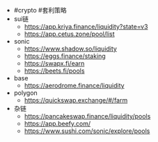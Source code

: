 - #crypto #套利策略
- sui链
	- https://app.kriya.finance/liquidity?state=v3
	- https://app.cetus.zone/pool/list
- sonic
	- https://www.shadow.so/liquidity
	- https://eggs.finance/staking
	- https://swapx.fi/earn
	- https://beets.fi/pools
- base
	- https://aerodrome.finance/liquidity
- polygon
	- https://quickswap.exchange/#/farm
- 杂链
	- https://pancakeswap.finance/liquidity/pools
	- https://app.beefy.com/
	- https://www.sushi.com/sonic/explore/pools